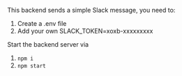 This backend sends a simple Slack message, you need to:
1. Create a .env file
2. Add your own SLACK_TOKEN=xoxb-xxxxxxxxx 


Start the backend server via
1. `npm i`
2. `npm start`